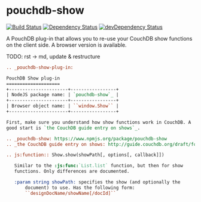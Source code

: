 pouchdb-show
============

[![Build Status](https://travis-ci.org/pouchdb/pouchdb-show.svg?branch=master)](https://travis-ci.org/pouchdb/pouchdb-show)
[![Dependency Status](https://david-dm.org/pouchdb/pouchdb-show.svg)](https://david-dm.org/pouchdb/pouchdb-show)
[![devDependency Status](https://david-dm.org/pouchdb/pouchdb-show/dev-status.svg)](https://david-dm.org/pouchdb/pouchdb-show#info=devDependencies)

A PouchDB plug-in that allows you to re-use your CouchDB show functions
on the client side. A browser version is available.

TODO: rst -> md, update & restructure
```rst
.. _pouchdb-show-plug-in:

PouchDB Show plug-in
====================
+----------------------+-----------------+
| NodeJS package name: | `pouchdb-show`_ |
+----------------------+-----------------+
| Browser object name: | ``window.Show`` |
+----------------------+-----------------+

First, make sure you understand how show functions work in CouchDB. A
good start is `the CouchDB guide entry on shows`_.

.. _pouchdb-show: https://www.npmjs.org/package/pouchdb-show
.. _the CouchDB guide entry on shows: http://guide.couchdb.org/draft/formats.html

.. js:function:: Show.show(showPath[, options[, callback]])

   Similar to the :js:func:`List.list` function, but then for show
   functions. Only differences are documented.

   :param string showPath: specifies the show (and optionally the
       document) to use. Has the following form:
       ``designDocName/showName[/docId]``

```
